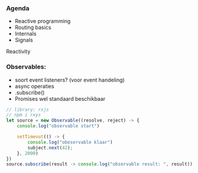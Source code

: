 ### Agenda
- Reactive programming
- Routing basics
- Internals
- Signals

Reactivity

### Observables:
- soort event listeners? (voor event handeling)
- async operaties
- .subscribe()
- Promises wel standaard beschikbaar

```js
// library: rxjs
// npm i rxys
let source = new Observable((resolve, reject) -> {
	console.log("observable start")

	setTimeout(() -> {
		console.log("obeservable klaar")
		subject.next(42);
	}, 2000)
})
source.subscribe(result -> console.log("observable result: ", result))
```

